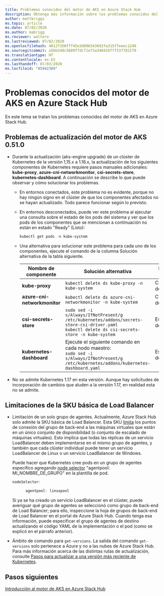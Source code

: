 ```yaml
---
title: Problemas conocidos del motor de AKS en Azure Stack Hub
description: Obtenga más información sobre los problemas conocidos del motor de AKS en Azure Stack Hub.
author: mattbriggs
ms.topic: article
ms.date: 07/02/2020
ms.author: mabrigg
ms.reviewer: waltero
ms.lastreviewed: 07/02/2020
ms.openlocfilehash: 4012f350fff45e3d09b543692fa315ffeeec1240
ms.sourcegitcommit: a5bb340c5689f7dcf1ef3a340416f7f337782170
ms.translationtype: HT
ms.contentlocale: es-ES
ms.lasthandoff: 07/03/2020
ms.locfileid: "85942309"
---
```

# <a name="known-issues-with-the-aks-engine-on-azure-stack-hub"></a>Problemas conocidos del motor de AKS en Azure Stack Hub

En este tema se tratan los problemas conocidos del motor de AKS en Azure Stack Hub.

## <a name="upgrade-issues-in-aks-engine-0510"></a>Problemas de actualización del motor de AKS 0.51.0

* Durante la actualización (aks-engine upgrade) de un clúster de Kubernetes de la versión 1,15.x a 1.16.x, la actualización de los siguientes componentes de Kubernetes requiere pasos manuales adicionales: **kube-proxy**, **azure-cni-networkmonitor**, **csi-secrets-store**, **kubernetes-dashboard**. A continuación se describe lo que puede observar y cómo solucionar los problemas.

  * En entornos conectados, este problema no es evidente, porque no hay ningún signo en el clúster de que los componentes afectados no se hayan actualizado. Todo parece funcionar según lo previsto.
  * En entornos desconectados, puede ver este problema al ejecutar una consulta sobre el estado de los pods del sistema y ver que los pods de los componentes que se mencionan a continuación no están en estado "Ready" (Listo):

    ```PowerShell
    kubectl get pods -n kube-system
    ```

  * Una alternativa para solucionar este problema para cada uno de los componentes, ejecute el comando de la columna Solución alternativa de la tabla siguiente.

    |Nombre de componente |Solución alternativa |Escenarios afectados|
    |---------------|-----------|------------------|
    |**kube-proxy**     | `kubectl delete ds kube-proxy -n kube-system` |Conectado, desconectado |
    |**azure-cni-networkmonitor**   | `kubectl delete ds azure-cni-networkmonitor -n kube-system`   | Conectado, desconectado |
    |**csi-secrets-store**  |`sudo sed -i s/Always/IfNotPresent/g /etc/kubernetes/addons/secrets-store-csi-driver.yaml`<br>`kubectl delete ds csi-secrets-store -n kube-system` | Escenario desconectado |
    |**kubernetes-dashboard** |Ejecute el siguiente comando en cada nodo maestro:<br>`sudo sed -i s/Always/IfNotPresent/g /etc/kubernetes/addons/kubernetes-dashboard.yaml` |Escenario desconectado |

* No se admite Kubernetes 1.17 en esta versión. Aunque hay solicitudes de incorporación de cambios que aluden a la versión 1.17, en realidad esta no se admite.

## <a name="basic-load-balancer-sku-limitations"></a>Limitaciones de la SKU básica de Load Balancer

* Limitación de un solo grupo de agentes. Actualmente, Azure Stack Hub solo admite la SKU básica de Load Balancer. Esta SKU [limita](https://docs.microsoft.com/azure/load-balancer/concepts-limitations#skus) los puntos de conexión del grupo de back-end a las máquinas virtuales que están en un único conjunto de disponibilidad (o conjunto de escalado de máquinas virtuales). Esto implica que todas las réplicas de un servicio LoadBalancer deben implementarse en el mismo grupo de agentes, y también que cada clúster individual puede tener un servicio LoadBalancer de Linux o un servicio LoadBalancer de Windows.

  Puede hacer que Kubernetes cree pods en un grupo de agentes específico agregando [node selector](https://kubernetes.io/docs/concepts/configuration/assign-pod-node/) "agentpool: MI_NOMBRE_DE_GRUPO" en la plantilla de pod.

  ```powershell
  nodeSelector:

        agentpool: linuxpool
  ```
  
  Si ya se ha creado un servicio LoadBalancer en el clúster, puede averiguar qué grupo de agentes se seleccionó como grupo de back-end de Load Balancer; para ello, inspeccione la hoja de grupos de back-end de Load Balancer en el portal de Azure Stack Hub. Cuando tenga esa información, puede especificar el grupo de agentes de destino actualizando el código YAML de la implementación o el pod (como se explicó en el párrafo anterior).

* Ámbito de comando para `get-versions`. La salida del comando `get-versions` solo pertenece a Azure y no a las nubes de Azure Stack Hub. Para más información acerca de las distintas rutas de actualización, consulte [Pasos para actualizar a una versión más reciente de Kubernetes](azure-stack-kubernetes-aks-engine-upgrade.md#steps-to-upgrade-to-a-newer-kubernetes-version).

## <a name="next-steps"></a>Pasos siguientes

[Introducción al motor de AKS en Azure Stack Hub](azure-stack-kubernetes-aks-engine-overview.md)
